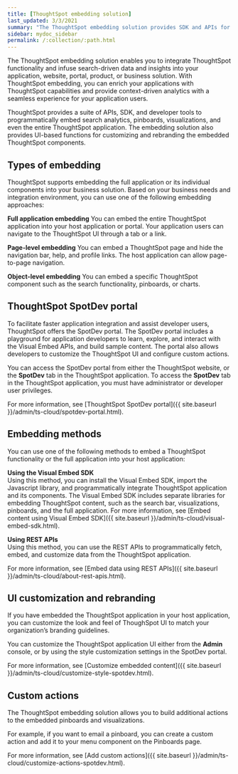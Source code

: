 ```yaml
---
title: [ThoughtSpot embedding solution]
last_updated: 3/3/2021
summary: "The ThoughtSpot embedding solution provides SDK and APIs for embedding search, visualizations, pinboards, and the full ThoughtSpot application in a third-party product or business solution."
sidebar: mydoc_sidebar
permalink: /:collection/:path.html
---
```

The ThoughtSpot embedding solution enables you to integrate ThoughtSpot functionality and infuse search-driven data and insights into your application, website, portal, product, or business solution. With ThoughtSpot embedding, you can enrich your applications with ThoughtSpot capabilities and provide context-driven analytics with a seamless experience for your application users.

ThoughtSpot provides a suite of APIs, SDK, and developer tools to programmatically embed search analytics, pinboards, visualizations, and even the entire ThoughtSpot application. The embedding solution also provides UI-based functions for customizing and rebranding the embedded ThoughtSpot components.

## Types of embedding

ThoughtSpot supports embedding the full application or its individual components into your business solution.
Based on your business needs and integration environment, you can use one of the following embedding approaches:

**Full application embedding**
You can embed the entire ThoughtSpot application into your host application or portal. Your application users can navigate to the ThoughtSpot UI through a tab or a link. 

**Page-level embedding**
You can embed a ThoughtSpot page and hide the navigation bar, help, and profile links. The host application can allow page-to-page navigation.

**Object-level embedding**
You can embed a specific ThoughtSpot component such as the search functionality, pinboards, or charts.

## ThoughtSpot SpotDev portal

To facilitate faster application integration and assist developer users, ThoughtSpot offers the SpotDev portal.
The SpotDev portal includes a playground for application developers to learn, explore, and interact with the Visual Embed APIs, and build sample content.
The portal also allows developers to customize the ThoughtSpot UI and configure custom actions.

You can access the SpotDev portal from either the ThoughtSpot website, or the **SpotDev** tab in the ThoughtSpot application. To access the **SpotDev** tab in the ThoughtSpot application, you must have administrator or developer user privileges.

For more information, see [ThoughtSpot SpotDev portal]({{ site.baseurl }}/admin/ts-cloud/spotdev-portal.html).

## Embedding methods

You can use one of the following methods to embed a ThoughtSpot functionality or the full application into your host application:

**Using the Visual Embed SDK**  
Using this method, you can install the Visual Embed SDK, import the Javascript library, and programmatically integrate ThoughtSpot application and its components.
The Visual Embed SDK includes separate libraries for embedding ThoughtSpot content, such as the search bar, visualizations, pinboards, and the full application.
For more information, see [Embed content using Visual Embed SDK]({{ site.baseurl }}/admin/ts-cloud/visual-embed-sdk.html).

**Using REST APIs**  
Using this method, you can use the REST APIs to programmatically fetch, embed, and customize data from the ThoughtSpot application.

For more information, see [Embed data using REST APIs]({{ site.baseurl }}/admin/ts-cloud/about-rest-apis.html).

## UI customization and rebranding

If you have embedded the ThoughtSpot application in your host application, you can customize the look and feel of ThoughSpot UI to match your organization’s branding guidelines.

You can customize the ThoughtSpot application UI either from the **Admin** console, or by using the style customization settings in the SpotDev portal.

For more information, see [Customize embedded content]({{ site.baseurl }}/admin/ts-cloud/customize-style-spotdev.html).

## Custom actions

The ThoughtSpot embedding solution allows you to build additional actions to the embedded pinboards and visualizations.

For example, if you want to email a pinboard, you can create a custom action and add it to your menu component on the Pinboards page.

For more information, see [Add custom actions]({{ site.baseurl }}/admin/ts-cloud/customize-actions-spotdev.html).
